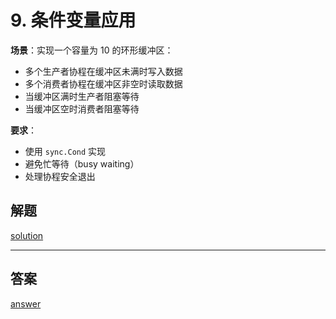 # **9. 条件变量应用**
**场景**：实现一个容量为 10 的环形缓冲区：
- 多个生产者协程在缓冲区未满时写入数据
- 多个消费者协程在缓冲区非空时读取数据
- 当缓冲区满时生产者阻塞等待
- 当缓冲区空时消费者阻塞等待

**要求**：
- 使用 `sync.Cond` 实现
- 避免忙等待（busy waiting）
- 处理协程安全退出


## 解题

[solution](your_solution.go)

---

## 答案

[answer](answer.go)
